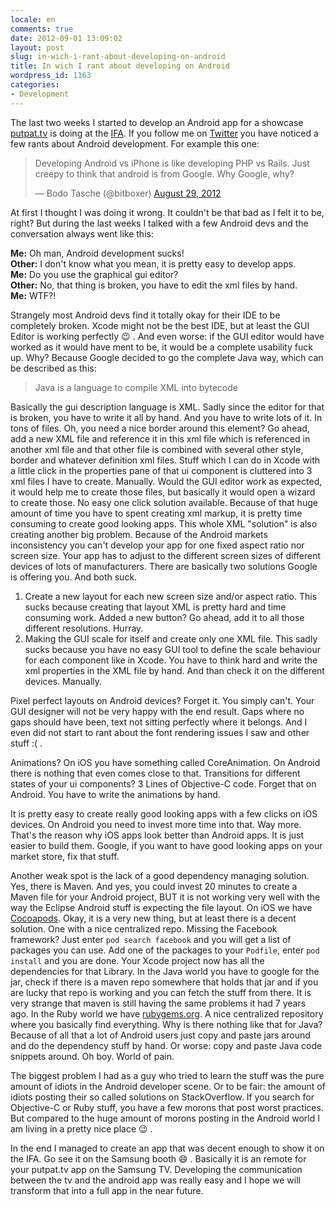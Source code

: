 ```yaml
---
locale: en
comments: true
date: 2012-09-01 13:09:02
layout: post
slug: in-wich-i-rant-about-developing-on-android
title: In wich I rant about developing on Android
wordpress_id: 1163
categories:
- Development
---
```


The last two weeks I started to develop an Android app for a showcase
[putpat.tv](http://www.putpat.tv) is doing at the
[IFA](http://www.ifa-berlin.de). If you follow me on
[Twitter](http://twitter.com/bitboxer) you have noticed a few rants about
Android development.  For example this one:

<blockquote class="twitter-tweet"><p>Developing Android vs iPhone is like developing PHP vs Rails. Just creepy to think that android is from Google. Why Google, why?</p>&mdash; Bodo Tasche (@bitboxer) <a href="https://twitter.com/bitboxer/status/240685187686625280">August 29, 2012</a></blockquote>
<script async src="//platform.twitter.com/widgets.js" charset="utf-8"></script>

At first I thought I was doing it wrong. It couldn't be that bad as I
felt it to be, right? But during the last weeks I talked with a few
Android devs and the conversation always went like this:

**Me:** Oh man, Android development sucks!    
**Other:** I don't know what you mean, it is pretty easy to develop apps.    
**Me:** Do you use the graphical gui editor?    
**Other:** No, that thing is broken, you have to edit the xml files by hand.    
**Me:** WTF?!


Strangely most Android devs find it totally okay for their IDE to be
completely broken. Xcode might not be the best IDE, but at least the
GUI Editor is working perfectly :wink: . And even worse: if the GUI editor
would have worked as it would have ment to be, it would be a complete
usability fuck up. Why? Because Google decided to go the complete Java
way, which can be described as this:

> Java is a language to compile XML into bytecode

Basically the gui description language is XML. Sadly since the editor for
that is broken, you have to write it all by hand. And you have to write lots
of it. In tons of files. Oh, you need a nice border around this element?
Go ahead, add a new XML file and reference it in this xml file which
is referenced in another xml file and that other file is combined with
several other style, border and whatever definition xml files. Stuff
which I can do in Xcode with a little click in the properties pane of
that ui component is cluttered into 3 xml files I have to create.
Manually. Would the GUI editor work as expected, it would help me to
create those files, but basically it would open a wizard to create
those. No easy one click solution available. Because of that huge
amount of time you have to spent creating xml markup, it is pretty time
consuming to create good looking apps. This whole XML "solution" is also creating
another big problem. Because of the Android markets inconsistency you can't
develop your app for one fixed aspect ratio nor screen size. Your app has to
adjust to the different screen sizes of different devices of lots of manufacturers.
There are basically two solutions Google is offering you. And both suck.

1. Create a new layout for each new screen size and/or aspect ratio. This
   sucks because creating that layout XML is pretty hard and time consuming
   work. Added a new button? Go ahead, add it to all those different
   resolutions. Hurray.
2. Making the GUI scale for itself and create only one XML file. This sadly
   sucks because you have no easy GUI tool to define the scale behaviour
   for each component like in Xcode. You have to think hard and write the xml
   properties in the XML file by hand. And than check it on the different devices.
   Manually.

Pixel perfect layouts on Android devices? Forget it. You simply can't.
Your GUI designer will not be very happy with the end result. Gaps where
no gaps should have been, text not sitting perfectly where it belongs.
And I even did not start to rant about the font rendering issues I saw
and other stuff :( .

Animations? On iOS you have something called CoreAnimation. On Android
there is nothing that even comes close to that. Transitions for
different states of your ui components? 3 Lines of Objective-C code. Forget
that on Android. You have to write the animations by hand.

It is pretty easy to create really good looking apps with a few
clicks on iOS devices. On Android you need to invest more time into that. Way more.
That's the reason why iOS apps look better than Android apps. It is just
easier to build them. Google, if you want to have good looking apps on
your market store, fix that stuff.

Another weak spot is the lack of a good dependency managing solution. Yes,
there is Maven. And yes, you could invest 20 minutes to create a Maven
file for your Android project, BUT it is not working very well with the
way the Eclipse Android stuff is expecting the file layout. On iOS we
have [Cocoapods](http://cocoapods.org/). Okay, it is a very new thing, but at least there is a
decent solution. One with a nice centralized repo. Missing the Facebook
framework? Just enter `pod search facebook` and you will get a list of
packages you can use. Add one of the packages to your `Podfile`, enter
`pod install` and you are done. Your Xcode project now has all the
dependencies for that Library. In the Java world you have to google for
the jar, check if there is a maven repo somewhere that holds that jar
and if you are lucky that repo is working and you can fetch the stuff
from there. It is very strange that maven is still having the same
problems it had 7 years ago. In the Ruby world we have [rubygems.org](http://rubygems.org). A
nice centralized repository where you basically find everything.
Why is there nothing like that for Java? Because of all that
a lot of Android users just copy and paste jars around and do the
dependency stuff by hand. Or worse: copy and paste Java code snippets
around. Oh boy. World of pain.

The biggest problem I had as a guy who tried to learn the stuff was the
pure amount of idiots in the Android developer scene. Or to be fair: the
amount of idiots posting their so called solutions on StackOverflow. If
you search for Objective-C or Ruby stuff, you have a few morons that post
worst practices. But compared to the huge amount of morons posting in
the Android world I am living in a pretty nice place :wink: .

In the end I managed to create an app that was decent enough to show it on the IFA.
Go see it on the Samsung booth :smile: . Basically it is an remote for your putpat.tv app on the
Samsung TV. Developing the communication between the tv and the android app was
really easy and I hope we will transform that into a full app in the near future.
